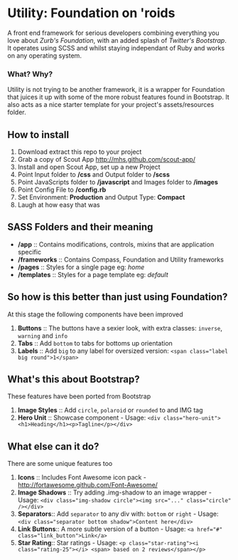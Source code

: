 Utility: Foundation on 'roids
=======

A front end framework for serious developers combining everything you love about _Zurb's Foundation_, with an added splash of _Twitter's Bootstrap_. It operates using SCSS and whilst staying independant of Ruby and works on any operating system.

### What? Why?

Utility is not trying to be another framework, it is a wrapper for Foundation that juices it up with some of the more robust features found in Bootstrap. It also acts as a nice starter template for your project's assets/resources folder.

## How to install
1. Download extract this repo to your project
1. Grab a copy of Scout App http://mhs.github.com/scout-app/
1. Install and open Scout App, set up a new Project
1. Point Input folder to __/css__ and Output folder to __/scss__
1. Point JavaScripts folder to __/javascript__ and Images folder to __/images__
1. Point Config File to __/config.rb__
1. Set Environment: __Production__ and Output Type: __Compact__
1. Laugh at how easy that was

## SASS Folders and their meaning
- __/app__ :: Contains modifications, controls, mixins that are application specific
- __/frameworks__ :: Contains Compass, Foundation and Utility frameworks
- __/pages__ :: Styles for a single page eg: _home_
- __/templates__ :: Styles for a page template eg: _default_
         
## So how is this better than just using Foundation?
At this stage the following components have been improved

1. __Buttons__ :: The buttons have a sexier look, with extra classes: ``inverse``, ``warning`` and ``info``
1. __Tabs__ :: Add ``bottom`` to tabs for bottoms up orientation
1. __Labels__ :: Add ``big`` to any label for oversized version: ``<span class="label big round">1</span>``

## What's this about Bootstrap?
These features have been ported from Bootstrap

1. __Image Styles__ :: Add ``circle``, ``polaroid`` or ``rounded`` to and IMG tag
1. __Hero Unit__ :: Showcase component - Usage: ``<div class="hero-unit"><h1>Heading</h1><p>Tagline</p></div>``

## What else can it do?
There are some unique features too

1. __Icons__ :: Includes Font Awesome icon pack - http://fortawesome.github.com/Font-Awesome/
1. __Image Shadows__ :: Try adding .img-shadow to an image wrapper - Usage: ```<div class="img-shadow circle"><img src="..." class="circle" /></div>```
1. __Separators__:: Add ```separator``` to any div with: ```bottom``` or ```right``` - Usage: ```<div class="separator bottom shadow">Content here</div>```
1. __Link Buttons__:: A more subtle version of a button - Usage: ```<a href="#" class="link_button">Link</a>```
1. __Star Rating__:: Star ratings - Usage: ```<p class="star-rating"><i class="rating-25"></i> <span> based on 2 reviews</span></p>```